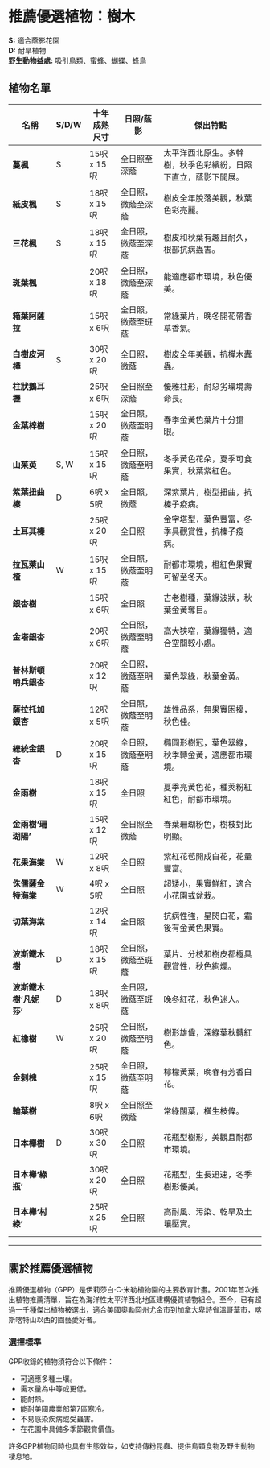 # 推薦優選植物：樹木

**S:** 適合蔭影花園  
**D:** 耐旱植物  
**野生動物益處:** 吸引鳥類、蜜蜂、蝴蝶、蜂鳥

## 植物名單

| 名稱                              | S/D/W | 十年成熟尺寸    | 日照/蔭影                        | 傑出特點                                                                                   |
|------------------------------------|-------|----------------|----------------------------------|-------------------------------------------------------------------------------------------|
| **蔓楓**                          | S     | 15呎 x 15呎     | 全日照至深蔭                      | 太平洋西北原生。多幹樹，秋季色彩繽紛，日照下直立，蔭影下開展。                            |
| **紙皮楓**                        | S     | 18呎 x 15呎     | 全日照，微蔭至深蔭                | 樹皮全年脫落美觀，秋葉色彩亮麗。                                                          |
| **三花楓**                        | S     | 18呎 x 15呎     | 全日照，微蔭至深蔭                | 樹皮和秋葉有趣且耐久，根部抗病蟲害。                                                      |
| **斑葉楓**                        |       | 20呎 x 18呎     | 全日照，微蔭至深蔭                | 能適應都市環境，秋色優美。                                                                |
| **箱葉阿薩拉**                    |       | 15呎 x 6呎      | 全日照，微蔭至斑蔭                | 常綠葉片，晚冬開花帶香草香氣。                                                            |
| **白樹皮河樺**                    | S     | 30呎 x 20呎     | 全日照，微蔭                      | 樹皮全年美觀，抗樺木蠹蟲。                                                                |
| **柱狀鵝耳櫪**                    |       | 25呎 x 6呎      | 全日照至深蔭                      | 優雅柱形，耐惡劣環境壽命長。                                                              |
| **金葉梓樹**                      |       | 15呎 x 20呎     | 全日照，微蔭至明蔭                | 春季金黃色葉片十分搶眼。                                                                  |
| **山茱萸**                        | S, W  | 15呎 x 15呎     | 全日照，微蔭至明蔭                | 冬季黃色花朵，夏季可食果實，秋葉紫紅色。                                                  |
| **紫葉扭曲榛**                    | D     | 6呎 x 5呎       | 全日照，微蔭                      | 深紫葉片，樹型扭曲，抗榛子疫病。                                                          |
| **土耳其榛**                      |       | 25呎 x 20呎     | 全日照                           | 金字塔型，葉色豐富，冬季具觀賞性，抗榛子疫病。                                            |
| **拉瓦萊山楂**                    | W     | 15呎 x 15呎     | 全日照，微蔭至明蔭                | 耐都市環境，橙紅色果實可留至冬天。                                                        |
| **銀杏樹**                        |       | 15呎 x 6呎      | 全日照                           | 古老樹種，葉緣波狀，秋葉金黃奪目。                                                        |
| **金塔銀杏**                      |       | 20呎 x 6呎      | 全日照，微蔭至明蔭                | 高大狹窄，葉緣獨特，適合空間較小處。                                                      |
| **普林斯頓哨兵銀杏**              |       | 20呎 x 12呎     | 全日照，微蔭至明蔭                | 葉色翠綠，秋葉金黃。                                                                      |
| **薩拉托加銀杏**                  |       | 12呎 x 5呎      | 全日照，微蔭至明蔭                | 雄性品系，無果實困擾，秋色佳。                                                            |
| **總統金銀杏**                    | D     | 20呎 x 15呎     | 全日照，微蔭至明蔭                | 橢圓形樹冠，葉色翠綠，秋季轉金黃，適應都市環境。                                          |
| **金雨樹**                        |       | 18呎 x 15呎     | 全日照                           | 夏季亮黃色花，種莢粉紅紅色，耐都市環境。                                                  |
| **金雨樹‘珊瑚陽’**                |       | 15呎 x 12呎     | 全日照至微蔭                      | 春葉珊瑚粉色，樹枝對比明顯。                                                              |
| **花果海棠**                      | W     | 12呎 x 8呎      | 全日照                           | 紫紅花苞開成白花，花量豐富。                                                              |
| **侏儒薩金特海棠**                | W     | 4呎 x 5呎       | 全日照                           | 超矮小，果實鮮紅，適合小花園或盆栽。                                                      |
| **切葉海棠**                      |       | 12呎 x 14呎     | 全日照                           | 抗病性強，星閃白花，霜後有金黃色果實。                                                    |
| **波斯鐵木樹**                    | D     | 18呎 x 15呎     | 全日照，微蔭至斑蔭                | 葉片、分枝和樹皮都極具觀賞性，秋色絢爛。                                                  |
| **波斯鐵木樹‘凡妮莎’**            | D     | 18呎 x 8呎      | 全日照，微蔭至斑蔭                | 晚冬紅花，秋色迷人。                                                                      |
| **紅橡樹**                        | W     | 25呎 x 20呎     | 全日照，微蔭至明蔭                | 樹形雄偉，深綠葉秋轉紅色。                                                                |
| **金刺槐**                        |       | 25呎 x 15呎     | 全日照，微蔭至明蔭                | 檸檬黃葉，晚春有芳香白花。                                                                |
| **輪葉樹**                        |       | 8呎 x 6呎       | 全日照至微蔭                      | 常綠闊葉，橫生枝條。                                                                      |
| **日本櫸樹**                      | D     | 30呎 x 30呎     | 全日照                           | 花瓶型樹形，美觀且耐都市環境。                                                            |
| **日本櫸‘綠瓶’**                   |       | 30呎 x 20呎     | 全日照                           | 花瓶型，生長迅速，冬季樹形優美。                                                          |
| **日本櫸‘村綠’**                   |       | 25呎 x 25呎     | 全日照                           | 高耐風、污染、乾旱及土壤壓實。                                                            |

---

## 關於推薦優選植物

推薦優選植物（GPP）是伊莉莎白·C·米勒植物園的主要教育計畫。2001年首次推出植物推薦清單，旨在為海洋性太平洋西北地區建構優質植物組合。至今，已有超過一千種傑出植物被選出，適合美國奧勒岡州尤金市到加拿大卑詩省溫哥華市，喀斯喀特山以西的園藝愛好者。

### 選擇標準

GPP收錄的植物須符合以下條件：

- 可適應多種土壤。
- 需水量為中等或更低。
- 能耐熱。
- 能耐美國農業部第7區寒冷。
- 不易感染疾病或受蟲害。
- 在花園中具備多季節觀賞價值。

許多GPP植物同時也具有生態效益，如支持傳粉昆蟲、提供鳥類食物及野生動物棲息地。
